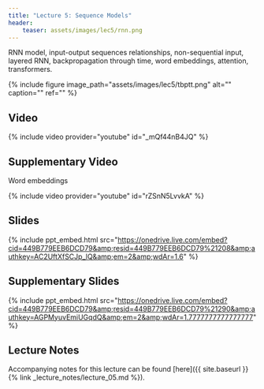```yaml
---
title: "Lecture 5: Sequence Models"
header:
    teaser: assets/images/lec5/rnn.png
---
```


RNN model, input-output sequences relationships, non-sequential input, layered RNN,
backpropagation through time, word embeddings, attention, transformers.

{% include figure image_path="assets/images/lec5/tbptt.png" alt="" caption="" ref="" %}

## Video

{% include video provider="youtube" id="\_mQf44nB4JQ" %}

## Supplementary Video

Word embeddings

{% include video provider="youtube" id="rZSnN5LvvkA" %}

## Slides

{% include ppt_embed.html src="https://onedrive.live.com/embed?cid=449B779EEB6DCD79&amp;resid=449B779EEB6DCD79%21208&amp;authkey=AC2UftXfSCJp_lQ&amp;em=2&amp;wdAr=1.6" %}


## Supplementary Slides

{% include ppt_embed.html src="https://onedrive.live.com/embed?cid=449B779EEB6DCD79&amp;resid=449B779EEB6DCD79%21290&amp;authkey=AGPMyuvEmiUGqdQ&amp;em=2&amp;wdAr=1.7777777777777777" %}


## Lecture Notes

Accompanying notes for this lecture can be found [here]({{ site.baseurl }}{% link _lecture_notes/lecture_05.md %}).
